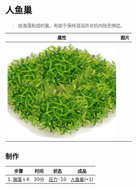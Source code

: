 # 人鱼巢  
> 由海藻制成的巢。有助于保持湿润并对抗内陆恐惧症。  
  
  属性  |   图片   
 ----  |  ----:   
   |  ![](Sprite/MermaidNest.png)   
  
## 制作  
步骤  |  时间  |  状态  |  成品  
----  |  ----  |  ----  |  ----  
1. [海藻](Seaweed.md) x 6  |  30分  |  [压力](Stress.md)-10  |  [人鱼巢](MermaidNest.md)(+1)  
